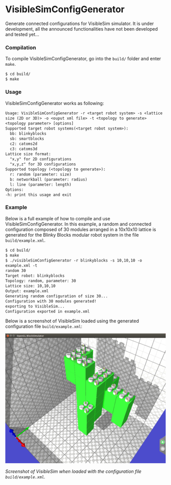 # VisibleSimConfigGenerator

Generate connected configurations for VisibleSim simulator. It is under development, all the announced functionalities have not been developed and tested yet...

### Compilation

To compile VisibleSimConfigGenerator, go into the `build/` folder and enter `make`.

```
$ cd build/
$ make
```

### Usage

VisibleSimConfigGenerator works as following:

```
Usage: VisibleSimConfigGenerator -r <target robot system> -s <lattice size (2D or 3D)> -o <ouput xml file> -t <topology to generate> <topology parameter> [options]
Supported target robot systems(<target robot system>): 
  bb: blinkyblocks
  sb: smartblocks
  c2: catoms2d
  c3: catoms3d
Lattice size format:
  "x,y" for 2D configurations
  "x,y,z" for 3D configurations
Supported topology (<topology to generate>): 
  r: random (parameter: size)
  b: networkball (parameter: radius)
  l: line (parameter: length)
Options:
-h: print this usage and exit
```

### Example

Below is a full example of how to compile and use VisibleSimConfigGenerator. In this example, a random and connected configuration composed of 30 modules arranged in a 10x10x10 lattice is generated for the Blinky Blocks modular robot system in the file `build/example.xml`.

```
$ cd build/
$ make
$ ./visibleSimConfigGenerator -r blinkyblocks -s 10,10,10 -o example.xml -t 
random 30
Target robot: blinkyblocks
Topology: random, parameter: 30
Lattice size: 10,10,10
Output: example.xml
Generating random configuration of size 30...
Configuration with 30 modules generated!
exporting to VisibleSim...
Configuration exported in example.xml
```

Below is a screenshot of VisibleSim loaded using the generated configuration file `build/example.xml`:

![](screenshots/visiblesim-example.png?raw=true)

*Screenshot of VisibleSim when loaded with the configuration file `build/example.xml`.*